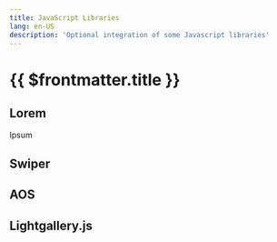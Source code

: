 ```yaml
---
title: JavaScript Libraries
lang: en-US
description: 'Optional integration of some Javascript libraries'
---
```


# {{ $frontmatter.title }}


## Lorem

Ipsum

## Swiper

## AOS

## Lightgallery.js
